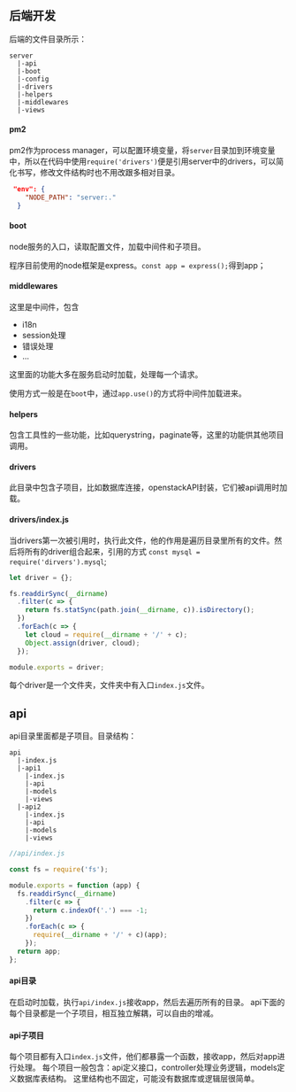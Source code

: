 ## 后端开发

后端的文件目录所示：

```
server
  |-api
  |-boot
  |-config
  |-drivers
  |-helpers
  |-middlewares
  |-views
```
#### pm2

pm2作为process manager，可以配置环境变量，将`server`目录加到环境变量中，所以在代码中使用`require('drivers')`便是引用server中的drivers，可以简化书写，修改文件结构时也不用改跟多相对目录。

``` json
 "env": {
    "NODE_PATH": "server:."
  }
```
#### boot

node服务的入口，读取配置文件，加载中间件和子项目。

程序目前使用的node框架是express。`const app = express();`得到app；

#### middlewares

这里是中间件，包含

+ i18n
+ session处理
+ 错误处理
+ ...

这里面的功能大多在服务启动时加载，处理每一个请求。

使用方式一般是在`boot`中，通过`app.use()`的方式将中间件加载进来。

#### helpers

包含工具性的一些功能，比如querystring，paginate等，这里的功能供其他项目调用。

#### drivers

此目录中包含子项目，比如数据库连接，openstackAPI封装，它们被api调用时加载。

#### drivers/index.js

当drivers第一次被引用时，执行此文件，他的作用是遍历目录里所有的文件。然后将所有的driver组合起来，引用的方式 `const mysql = require('dirvers').mysql`;

``` javascript
let driver = {};

fs.readdirSync(__dirname)
  .filter(c => {
    return fs.statSync(path.join(__dirname, c)).isDirectory();
  })
  .forEach(c => {
    let cloud = require(__dirname + '/' + c);
    Object.assign(driver, cloud);
  });

module.exports = driver;
```

每个driver是一个文件夹，文件夹中有入口`index.js`文件。

## api

api目录里面都是子项目。目录结构：

```
api
  |-index.js
  |-api1
    |-index.js
    |-api
    |-models
    |-views
  |-api2
    |-index.js
    |-api
    |-models
    |-views
```

``` javascript
//api/index.js

const fs = require('fs');

module.exports = function (app) {
  fs.readdirSync(__dirname)
    .filter(c => {
      return c.indexOf('.') === -1;
    })
    .forEach(c => {
      require(__dirname + '/' + c)(app);
    });
  return app;
};
```
#### api目录

在启动时加载，执行`api/index.js`接收app，然后去遍历所有的目录。 api下面的每个目录都是一个子项目，相互独立解耦，可以自由的增减。

#### api子项目

每个项目都有入口`index.js`文件，他们都暴露一个函数，接收app，然后对app进行处理。 每个项目一般包含：api定义接口，controller处理业务逻辑，models定义数据库表结构。 这里结构也不固定，可能没有数据库或逻辑层很简单。
